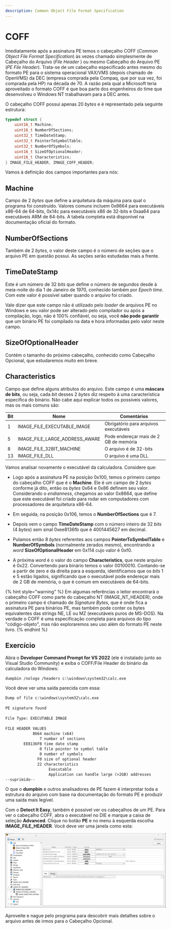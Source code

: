 ```yaml
---
description: Common Object File Format Specification
---
```


# COFF

Imediatamente após a assinatura PE temos o cabeçalho COFF (_Common Object File Format Specification_) às vezes chamado simplesmente de Cabeçalho do Arquivo (_File Header_ ) ou mesmo Cabeçalho do Arquivo PE (_PE File Header_). Trata-se de um cabeçalho especificado antes mesmo do formato PE para o sistema operacional VAX/VMS (depois chamado de OpenVMS) da DEC (empresa comprada pela Compaq, que por sua vez, foi comprada pela HP) na década de 70. A razão pela qual a Microsoft teria aproveitado o formato COFF é que boa parte dos engenheiros do time que desenvolveu o Windows NT trabalhavam para a DEC antes.

O cabeçalho COFF possui apenas 20 _bytes_ e é representado pela seguinte estrutura:

```c
typedef struct {
    uint16_t Machine;
    uint16_t NumberOfSections;
    uint32_t TimeDateStamp;
    uint32_t PointerToSymbolTable;
    uint32_t NumberOfSymbols;
    uint16_t SizeOfOptionalHeader;
    uint16_t Characteristics;
} IMAGE_FILE_HEADER, IMAGE_COFF_HEADER;
```

Vamos à definição dos campos importantes para nós:

## Machine

Campo de 2 _bytes_ que define a arquitetura da máquina para qual o programa foi construído. Valores comuns incluem 0x8664 para executáveis x86-64 de 64-bits, 0x14c para executáveis x86 de 32-bits e 0xaa64 para executáveis ARM de 64-bits. A tabela completa está disponível na documentação oficial do formato.

## NumberOfSections

Também de 2 _bytes_, o valor deste campo é o número de seções que o arquivo PE em questão possui. As seções serão estudadas mais a frente.

## TimeDateStamp

Este é um número de 32 _bits_ que define o número de segundos desde à meia-noite do dia 1 de Janeiro de 1970, conhecido também por _Epoch time_. Com este valor é possível saber quando o arquivo foi criado.

Vale dizer que este campo não é utilizado pelo _loader_ de arquivos PE no Windows e seu valor pode ser alterado pelo compilador ou após a compilação, logo, não é 100% confiável, ou seja, você **não pode garantir** que um binário PE foi compilado na data e hora informadas pelo valor neste campo.

## SizeOfOptionalHeader

Contém o tamanho do próximo cabeçalho, conhecido como Cabeçalho Opcional, que estudaremos muito em breve.

## Characteristics

Campo que define alguns atributos do arquivo. Este campo é uma **máscara de bits**, ou seja, cada _bit_ desses 2 _bytes_ diz respeito à uma característica específica do binário. Não cabe aqui explicar todos os possíveis valores, mas os mais comuns são:

| Bit | Nome                               | Comentários                            |
| --- | ---------------------------------- | -------------------------------------- |
| 1   | IMAGE\_FILE\_EXECUTABLE\_IMAGE     | Obrigatório para arquivos executáveis  |
| 5   | IMAGE\_FILE\_LARGE\_ADDRESS\_AWARE | Pode endereçar mais de 2 GB de memória |
| 8   | IMAGE\_FILE\_32BIT\_MACHINE        | O arquivo é de 32-bits                 |
| 13  | IMAGE\_FILE\_DLL                   | O arquivo é uma DLL                    |

Vamos analisar novamente o executável da calculadora. Considere que:

* Logo após a assinatura PE na posição 0x100, temos o primeiro campo do cabeçalho COFF que é o **Machine**. Ele é um campo de 2 _bytes_ conforme já dito, então os _bytes_ 0x64 e 0x86 definem seu valor. Considerando o _endianness_, chegamos ao valor 0x8664, que define que este executável foi criado para rodar em computadores com processadores de arquitetura x86-64.
* Em seguida, na posição 0x106, temos o **NumberOfSections** que é 7.
* Depois vem o campo **TimeDateStamp** com o número inteiro de 32 _bits_ (4 _bytes_) sem sinal 0xee8136fb que é 4001445627 em decimal.

* Pulamos então 8 _bytes_ referentes aos campos **PointerToSymbolTable** e **NumberOfSymbols** (normalmente zerados mesmo), encontrando a _word_ **SizeOfOptionalHeader** em 0x114 cujo valor é 0xf0.
* A próxima _word_ é o valor do campo **Characteristics**, que neste arquivo é 0x22. Convertendo para binário temos o valor 00100010. Contando-se a partir de zero e da direita para a esquerda, identificamos que os _bits_ 1 e 5 estão ligados, significando que o executável pode endereçar mais de 2 GB de memória, o que é comum em executáveis de 64-bits.

{% hint style="warning" %}
Em algumas referências o leitor encontrará o cabeçalho COFF como parte do cabeçalho NT (IMAGE\_NT\_HEADER), onde o primeiro campo é chamado de _Signature Bytes_, que é onde fica a assinatura PE para binários PE, mas também pode conter os bytes equivalentes das strings NE, LE ou MZ (executáveis puros de MS-DOS). Na verdade o COFF é uma especificação completa para arquivos do tipo "código-objeto", mas não exploraremos seu uso além do formato PE neste livro.
{% endhint %}

## Exercício

Abra o **Developer Command Prompt for VS 2022** (ele é instalado junto ao Visual Studio Community) e exiba o COFF/File Header do binário da calculadora do Windows:

```
dumpbin /nologo /headers c:\windows\system32\calc.exe
```

Você deve ver uma saída parecida com essa:

```
Dump of file c:\windows\system32\calc.exe

PE signature found

File Type: EXECUTABLE IMAGE

FILE HEADER VALUES
            8664 machine (x64)
               7 number of sections
        EE8136FB time date stamp
               0 file pointer to symbol table
               0 number of symbols
              F0 size of optional header
              22 characteristics
                   Executable
                   Application can handle large (>2GB) addresses
--suprimido--
```

O que o **dumpbin** e outros analisadores de PE fazem é interpretar toda a estrutura do arquivo com base na documentação do formato PE e produzir uma saída mais legível.

Com o **Detect It Easy**, também é possível ver os cabeçalhos de um PE. Para ver o cabeçalho COFF, abra o executável no DIE e marque a caixa de seleção **Advanced**. Clique no botão **PE** e no menu à esquerda escolha **IMAGE_FILE_HEADER**. Você deve ver uma janela como esta:

![Cabeçalho COFF exibido pelo DIE](../../.gitbook/assets/die_310_calc.exe_coff.png)

Aproveite e nague pelo programa para descobrir mais detalhes sobre o arquivo antes de irmos para o Cabeçalho Opcional.
